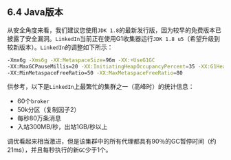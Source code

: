 ## 6.4 Java版本

从安全角度来看，我们建议您使用`JDK 1.8`的最新发行版，因为较早的免费版本已披露了安全漏洞。`LinkedIn`当前正在使用G1收集器运行`JDK 1.8 u5`（希望升级到较新版本）。`LinkedIn`的调整如下所示：
```bash
-Xmx6g -Xms6g -XX:MetaspaceSize=96m -XX:+UseG1GC
-XX:MaxGCPauseMillis=20 -XX:InitiatingHeapOccupancyPercent=35 -XX:G1HeapRegionSize=16M
-XX:MinMetaspaceFreeRatio=50 -XX:MaxMetaspaceFreeRatio=80
```
供参考，以下是`LinkedIn`上最繁忙的集群之一（高峰时）的统计信息：
- 60个`broker`
- 50k分区（复制因子2）
- 每秒80万条消息
- 入站300MB/秒，出站1GB/秒以上

调优看起来相当激进，但是该集群中的所有代理都具有90％的GC暂停时间（约21ms），并且每秒执行的新`GC`少于1个。